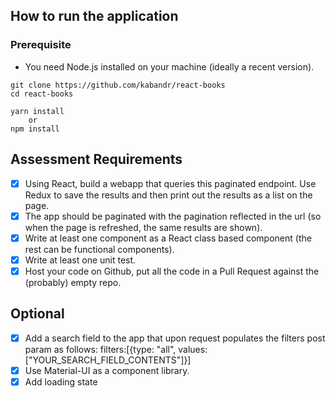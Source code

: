 ## How to run the application

### Prerequisite

- You need Node.js installed on your machine (ideally a recent version).
```
git clone https://github.com/kabandr/react-books
cd react-books

yarn install 
    or 
npm install
```

## Assessment Requirements
 
- [x] ​Using React, build a webapp that queries this paginated endpoint. Use Redux to save the results and then print out the results as a list on the page.
- [x] The app should be paginated with the pagination reflected in the url (so when the page is refreshed, the same results are shown).
- [x] Write at least one component as a React class based component (the rest can be functional components).
- [x] Write at least one unit test.
- [x] Host your code on Github, put all the code in a Pull Request against the (probably) empty repo.

## Optional

- [x] Add a search field to the app that upon request populates the ​filters​ post param as follows: filters:[{type: "all", values: ["YOUR_SEARCH_FIELD_CONTENTS"]}]
- [x] Use Material-UI as a component library.
- [x] Add loading state